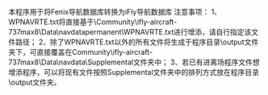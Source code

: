 本程序用于将Fenix导航数据库转换为iFly导航数据库
注意事项：
1、WPNAVRTE.txt将直接基于\Community\ifly-aircraft-737max8\Data\navdatapermanent\WPNAVRTE.txt进行增添，请自行指定该文件路径；
2、除了WPNAVRTE.txt以外的所有文件将生成于程序目录\output文件夹下，可直接覆盖在Community\ifly-aircraft-737max8\Data\navdata\Supplemental文件夹中；
3、若已有进离场程序文件想增添程序，可以将现有文件按照Supplemental文件夹中的排列方式放在程序目录\output文件夹。
